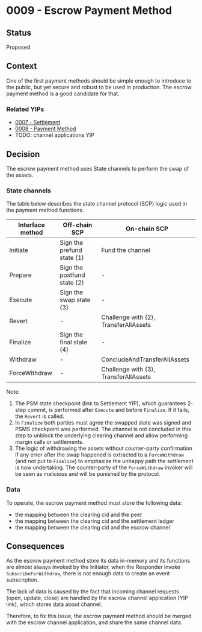 # 0009 - Escrow Payment Method

## Status

Proposed

## Context

One of the first payment methods should be simple enough to introduce to the public, but yet secure and robust to be used in production. The escrow payment method is a good candidate for that.

### Related YIPs

- [0007 - Settlement](./YIP-0006-settlement.md)
- [0008 - Payment Method](./YIP-0007-payment-method.md)
- TODO: channel applications YIP

## Decision

The escrow payment method uses State channels to perform the swap of the assets.

### State channels

The table below describes the state channel protocol (SCP) logic used in the payment method functions.

| Interface method | Off-chain SCP               | On-chain SCP                          |
| ---------------- | --------------------------- | ------------------------------------- |
| Initiate         | Sign the prefund state (1)  | Fund the channel                      |
| Prepare          | Sign the postfund state (2) | -                                     |
| Execute          | Sign the swap state (3)     | -                                     |
| Revert           | -                           | Challenge with (2), TransferAllAssets |
| Finalize         | Sign the final state (4)    | -                                     |
| Withdraw         | -                           | ConcludeAndTransferAllAssets          |
| ForceWithdraw    | -                           | Challenge with (3), TransferAllAssets |

Note:

1. The PSM state checkpoint (link to Settlement YIP), which guarantees 2-step commit, is performed after `Execute` and before `Finalize`. If it fails, the `Revert` is called.
2. In `Finalize` both parties must agree the swapped state was signed and PSMS checkpoint was performed. The channel is not concluded in this step to unblock the underlying clearing channel and allow performing margin calls or settlements.
3. The logic of withdrawing the assets without counter-party confirmation if any error after the swap happened is extracted to a `ForceWithdraw` (and not put to `Finalize`) to emphasize the unhappy path the settlement is now undertaking.
   The counter-party of the `ForceWithdraw` invoker will be seen as malicious and will be punished by the protocol.

### Data

To operate, the escrow payment method must store the following data:

- the mapping between the clearing cid and the peer
- the mapping between the clearing cid and the settlement ledger
- the mapping between the clearing cid and the escrow channel

## Consequences

As the escrow payment method store its data in-memory and its functions are almost always invoked by the Initiator, when the Responder invoke `SubscribeForWithdraw`, there is not enough data to create an event subscription.

The lack of data is caused by the fact that incoming channel requests (open, update, close) are handled by the escrow channel application (YIP link), which stores data about channel.

Therefore, to fix this issue, the escrow payment method should be merged with the escrow channel application, and share the same channel data.
